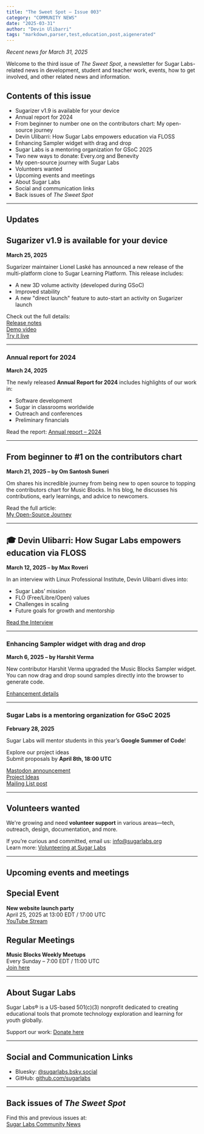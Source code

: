 ```yaml
---
title: "The Sweet Spot – Issue 003"
category: "COMMUNITY NEWS"
date: "2025-03-31"
author: "Devin Ulibarri"
tags: "markdown,parser,test,education,post,aigenerated"
---
```

<!-- markdownlint-disable -->

*Recent news for March 31, 2025*

Welcome to the third issue of *The Sweet Spot*, a newsletter for Sugar Labs-related news in development, student and teacher work, events, how to get involved, and other related news and information.

## Contents of this issue

- Sugarizer v1.9 is available for your device  
- Annual report for 2024  
- From beginner to number one on the contributors chart: My open-source journey  
- Devin Ulibarri: How Sugar Labs empowers education via FLOSS  
- Enhancing Sampler widget with drag and drop  
- Sugar Labs is a mentoring organization for GSoC 2025  
- Two new ways to donate: Every.org and Benevity  
- My open-source journey with Sugar Labs  
- Volunteers wanted  
- Upcoming events and meetings  
- About Sugar Labs  
- Social and communication links  
- Back issues of *The Sweet Spot*

---

## Updates

## Sugarizer v1.9 is available for your device  
**March 25, 2025**

Sugarizer maintainer Lionel Laské has announced a new release of the multi-platform clone to Sugar Learning Platform. This release includes:

- A new 3D volume activity (developed during GSoC)
- Improved stability
- A new "direct launch" feature to auto-start an activity on Sugarizer launch

Check out the full details:  
 [Release notes](https://lists.sugarlabs.org/archive/sugar-devel/2025-March/059881.html)  
 [Demo video](https://youtu.be/r5yamM5j7rk)  
 [Try it live](https://try.sugarizer.org/)

---

### Annual report for 2024  
**March 24, 2025**

The newly released **Annual Report for 2024** includes highlights of our work in:

- Software development
- Sugar in classrooms worldwide
- Outreach and conferences  
- Preliminary financials

Read the report: [Annual report – 2024](https://www.sugarlabs.org/community/2025/03/24/annual-report/)

---

## From beginner to #1 on the contributors chart  
**March 21, 2025 – by Om Santosh Suneri**

Om shares his incredible journey from being new to open source to topping the contributors chart for Music Blocks. In his blog, he discusses his contributions, early learnings, and advice to newcomers.

Read the full article:  
 [My Open-Source Journey](https://medium.com/@omsuneri/from-beginner-to-1-on-the-contributors-chart-my-open-source-journey-a0c4d07e1818)

---

## 🎓 Devin Ulibarri: How Sugar Labs empowers education via FLOSS  
**March 12, 2025 – by Max Roveri**

In an interview with Linux Professional Institute, Devin Ulibarri dives into:

- Sugar Labs’ mission  
- FLO (Free/Libre/Open) values  
- Challenges in scaling  
- Future goals for growth and mentorship

 [Read the Interview](https://www.lpi.org/blog/2025/03/12/devin-ulibarri-how-sugar-labs-empowers-education-via-floss/)

---

### Enhancing Sampler widget with drag and drop  
**March 6, 2025 – by Harshit Verma**

New contributor Harshit Verma upgraded the Music Blocks Sampler widget. You can now drag and drop sound samples directly into the browser to generate code.

 [Enhancement details](https://musicblocks.net/2025/03/06/enhancing-sampler-widget-with-drag-and-drop-support-to-add-samples-music-blocks/)

---

###  Sugar Labs is a mentoring organization for GSoC 2025  
**February 28, 2025**

Sugar Labs will mentor students in this year’s **Google Summer of Code**!

 Explore our project ideas  
 Submit proposals by **April 8th, 18:00 UTC**

 [Mastodon announcement](https://mastodon.social/@sugar_labs/114083771631725400)  
 [Project Ideas](https://github.com/sugarlabs/GSoC/blob/master/Ideas-2025.md)  
 [Mailing List post](https://lists.sugarlabs.org/archive/sugar-devel/2025-March/059892.html)

---

## Volunteers wanted

We're growing and need **volunteer support** in various areas—tech, outreach, design, documentation, and more.

If you’re curious and committed, email us: [info@sugarlabs.org](mailto:info@sugarlabs.org)  
 Learn more: [Volunteering at Sugar Labs](https://www.sugarlabs.org/volunteering)

---

##  Upcoming events and meetings

## Special Event  
**New website launch party**  
 April 25, 2025 at 13:00 EDT / 17:00 UTC  
 [YouTube Stream](https://www.youtube.com/watch?v=v76Mw9wqO6E)

## Regular Meetings  
**Music Blocks Weekly Meetups**  
 Every Sunday – 7:00 EDT / 11:00 UTC  
 [Join here](https://meet.jit.si/ResponsibleMasksForecastHastily)

---

## About Sugar Labs

Sugar Labs® is a US-based 501(c)(3) nonprofit dedicated to creating educational tools that promote technology exploration and learning for youth globally.

Support our work: [Donate here](https://www.sugarlabs.org/donate/)

---

## Social and Communication Links

-  Bluesky: [@sugarlabs.bsky.social](https://bsky.app/profile/sugarlabs.bsky.social)  
-  GitHub: [github.com/sugarlabs](https://github.com/sugarlabs)

---

##  Back issues of *The Sweet Spot*

Find this and previous issues at:  
 [Sugar Labs Community News](https://www.sugarlabs.org/community-news/)
